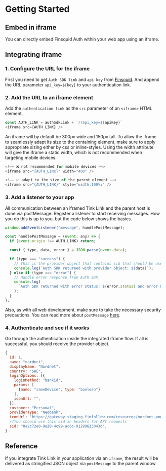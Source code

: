 # Getting Started

## Embed in iframe

You can directly embed Finsquid Auth within your web app using an iframe.

## Integrating iframe

### 1. Configure the URL for the iframe

First you need to get `Auth SDK link` and `api key` from [Finsquid](https://www.finsquid.io/contact). And append the URL parameter `api_key=${key}` to your authentication link.

### 2. Add the URL to an iframe element

Add the `authentication link` as the `src` parameter of an `<iframe>` HTML element.

```js
const AUTH_LINK = authSdkLink + `/?api_key=${apiKey}`
<iframe src={AUTH_LINK} />
```

An iframe will by default be 300px wide and 150px tall. To allow the iframe to seamlessly adapt its size to the containing element, make sure to apply appropriate sizing either by css or inline-styles. Using the width attribute will give the iframe a static width, which is not recommended when targeting mobile devices.

```js
<!–– ❌ not recommended for mobile devices ––>
<iframe src="{AUTH_LINK}" width="400" />

<!–– ✅ adapt to the size of the parent element ––>
<iframe src="{AUTH_LINK}" style="width:100%;" />
```

### 3. Add a listener to your app

All communication between an iframed Tink Link and the parent host is done via postMessage. Register a listener to start receiving messages. How you do this is up to you, but the code below shows the basics.

```js
window.addEventListener("message", handlePostMessage);

const handlePostMessage = (event: any) => {
  if (event.origin !== AUTH_LINK) return;

  const { type, data, error } = JSON.parse(event.data);

  if (type === "success") {
    // This is the provider object that contains sid that should be used in headers for API requests
    console.log(`Auth SDK returned with provider object: ${data}`);
  } else if (type === "error") {
    // Handle error response from Auth SDK
    console.log(
      `Auth SDK returned with error status: ${error.status} and error message: ${error.message}.`
    );
  }
};
```

Also, as with all web development, make sure to take the necessary security precautions. You can read more about `postMessage` [here](https://developer.mozilla.org/en-US/docs/Web/API/Window/postMessage).

### 4. Authenticate and see if it works

Go through the authentication inside the integrated iframe flow. If all is successful, you should receive the provider object.

```js
{
  id: 1,
  name: "nordnet",
  displayName: "Nordnet",
  country: "SWE",
  loginOptions: [{
    loginMethod: "bankid",
    params: [
      {name: "sameDevice", type: "boolean"}
    ],
    iconUrl: "",
  }],
  customer: "Personal",
  providerType: "Neobank",
  iconUrl: "https://gateway-staging.finfollow.com/resources/nordnet.png",
  //You should use this sid in headers for API requests
  sid: "0a2c72e0-9e20-4c99-ac6c-91299623043d",
}
```

## Reference

If you integrate Tink Link in your application via an `iframe`, the result will be delivered as stringified JSON object via `postMessage` to the parent window.
